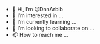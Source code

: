 - 👋 Hi, I’m @DanArbib
- 👀 I’m interested in ...
- 🌱 I’m currently learning ...
- 💞️ I’m looking to collaborate on ...
- 📫 How to reach me ...

<!---
DanArbib/DanArbib is a ✨ special ✨ repository because its `README.md` (this file) appears on your GitHub profile.
You can click the Preview link to take a look at your changes.
--->

